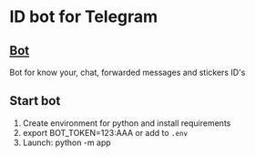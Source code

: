 # ID bot for Telegram 

## [Bot](https://t.me/eidbot)

Bot for know your, chat, forwarded messages and stickers ID's

## Start bot

1. Create environment for python and install requirements
2. export BOT_TOKEN=123:AAA or add to `.env`
3. Launch: python -m app
